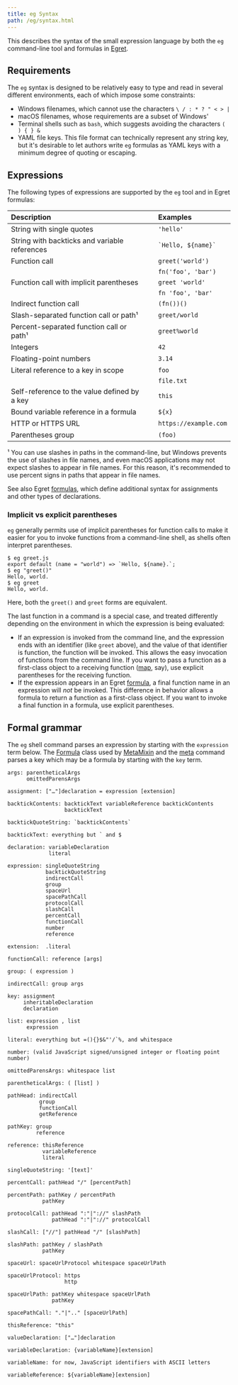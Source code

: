 ```yaml
---
title: eg Syntax
path: /eg/syntax.html
---
```


This describes the syntax of the small expression language by both the `eg` command-line tool and formulas in [Egret](/egret).

## Requirements

The `eg` syntax is designed to be relatively easy to type and read in several different environments, each of which impose some constraints:

- Windows filenames, which cannot use the characters `\ / : * ? " < > |`
- macOS filenames, whose requirements are a subset of Windows'
- Terminal shells such as `bash`, which suggests avoiding the characters `( ) { } &`
- YAML file keys. This file format can technically represent any string key, but it's desirable to let authors write `eg` formulas as YAML keys with a minimum degree of quoting or escaping.

## Expressions

The following types of expressions are supported by the `eg` tool and in Egret formulas:

| Description                                   |              | Examples               |
| :-------------------------------------------- | ------------ | :--------------------- |
| String with single quotes                     | &nbsp;&nbsp; | `'hello'`              |
| String with backticks and variable references |              | `` `Hello, ${name}` `` |
| Function call                                 |              | `greet('world')`       |
|                                               |              | `fn('foo', 'bar')`     |
| Function call with implicit parentheses       |              | `greet 'world'`        |
|                                               |              | `fn 'foo', 'bar'`      |
| Indirect function call                        |              | `(fn())()`             |
| Slash-separated function call or path¹        |              | `greet/world`          |
| Percent-separated function call or path¹      |              | `greet%world`          |
| Integers                                      |              | `42`                   |
| Floating-point numbers                        |              | `3.14`                 |
| Literal reference to a key in scope           |              | `foo`                  |
|                                               |              | `file.txt`             |
| Self-reference to the value defined by a key  |              | `this`                 |
| Bound variable reference in a formula         |              | `${x}`                 |
| HTTP or HTTPS URL                             |              | `https://example.com`  |
| Parentheses group                             |              | `(foo)`                |

¹ You can use slashes in paths in the command-line, but Windows prevents the use of slashes in file names, and even macOS applications may not expect slashes to appear in file names. For this reason, it's recommended to use percent signs in paths that appear in file names.

See also Egret [formulas](/egret/formulas.html), which define additional syntax for assignments and other types of declarations.

### Implicit vs explicit parentheses

`eg` generally permits use of implicit parentheses for function calls to make it easier for you to invoke functions from a command-line shell, as shells often interpret parentheses.

```console
$ eg greet.js
export default (name = "world") => `Hello, ${name}.`;
$ eg "greet()"
Hello, world.
$ eg greet
Hello, world.
```

Here, both the `greet()` and `greet` forms are equivalent.

The last function in a command is a special case, and treated differently depending on the environment in which the expression is being evaluated:

- If an expression is invoked from the command line, and the expression ends with an identifier (like `greet` above), and the value of that identifier is function, the function will be invoked. This allows the easy invocation of functions from the command line. If you want to pass a function as a first-class object to a receiving function ([map](#map), say), use explicit parentheses for the receiving function.
- If the expression appears in an Egret [formula](/egret/Formula.html), a final function name in an expression will _not_ be invoked. This difference in behavior allows a formula to return a function as a first-class object. If you want to invoke a final function in a formula, use explicit parentheses.

## Formal grammar

The `eg` shell command parses an expression by starting with the `expression` term below. The [Formula](/egret/Formula.html) class used by [MetaMixin](/egret/MetaMixin.html) and the [meta](/eg/meta.html) command parses a key which may be a formula by starting with the `key` term.

```
args: parentheticalArgs
      omittedParensArgs

assignment: ["…"]declaration = expression [extension]

backtickContents: backtickText variableReference backtickContents
                  backtickText

backtickQuoteString: `backtickContents`

backtickText: everything but ` and $

declaration: variableDeclaration
             literal

expression: singleQuoteString
            backtickQuoteString
            indirectCall
            group
            spaceUrl
            spacePathCall
            protocolCall
            slashCall
            percentCall
            functionCall
            number
            reference

extension:  .literal

functionCall: reference [args]

group: ( expression )

indirectCall: group args

key: assignment
     inheritableDeclaration
     declaration

list: expression , list
      expression

literal: everything but =(){}$&"'/`%, and whitespace

number: (valid JavaScript signed/unsigned integer or floating point number)

omittedParensArgs: whitespace list

parentheticalArgs: ( [list] )

pathHead: indirectCall
          group
          functionCall
          getReference

pathKey: group
         reference

reference: thisReference
           variableReference
           literal

singleQuoteString: '[text]'

percentCall: pathHead "/" [percentPath]

percentPath: pathKey / percentPath
           pathKey

protocolCall: pathHead ":"|"://" slashPath
              pathHead ":"|"://" protocolCall

slashCall: ["//"] pathHead "/" [slashPath]

slashPath: pathKey / slashPath
           pathKey

spaceUrl: spaceUrlProtocol whitespace spaceUrlPath

spaceUrlProtocol: https
                  http

spaceUrlPath: pathKey whitespace spaceUrlPath
              pathKey

spacePathCall: "."|".." [spaceUrlPath]

thisReference: "this"

valueDeclaration: ["…"]declaration

variableDeclaration: {variableName}[extension]

variableName: for now, JavaScript identifiers with ASCII letters

variableReference: ${variableName}[extension]
```
